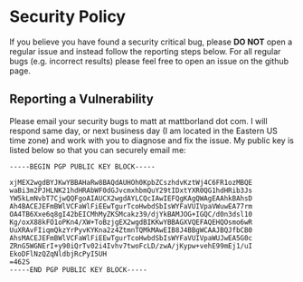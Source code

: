 # Security Policy

If you believe you have found a security critical bug, please **DO NOT** open a regular issue and instead follow the reporting steps below.
For all regular bugs (e.g. incorrect results) please feel free to open an issue on the github page.

## Reporting a Vulnerability

Please email your security bugs to matt at mattborland dot com.
I will respond same day, or next business day (I am located in the Eastern US time zone) and work with you to diagnose and fix the issue.
My public key is listed below so that you can securely email me:

```
-----BEGIN PGP PUBLIC KEY BLOCK-----

xjMEX2wgdBYJKwYBBAHaRw8BAQdAUHOh0KpbZCszhdvKztWj4C6FR1ozMBQE
waBi3m2PJHLNK21hdHRAbWF0dGJvcmxhbmQuY29tIDxtYXR0QG1hdHRib3Js
YW5kLmNvbT7CjwQQFgoAIAUCX2wgdAYLCQcIAwIEFQgKAgQWAgEAAhkBAhsD
Ah4BACEJEFmBWlVCFaWlFiEEwTgurTcoHwbdSbIsWYFaVUIVpaVWuwEA77rm
OA4TB6Xxe6q8gI42bEICMhMyZKSMcakz39/djYkBAMJOG+IGQC/d0n3dsl10
Kg/oxX88kFO1oPKn4/XW+ToBzjgEX2wgdBIKKwYBBAGXVQEFAQEHQOsmo6wR
UuXRAvFIiqmQkzYrPyvKYKna2z4ZtmnTQMkMAwEIB8J4BBgWCAAJBQJfbCB0
AhsMACEJEFmBWlVCFaWlFiEEwTgurTcoHwbdSbIsWYFaVUIVpaWUJwEA5G0c
ZRnG5WGNErI+y90iQrTv02i4Ivhv7twoFcLD/zwA/jKypw+vehE99mEj1/uI
EkoDFlNzQZqNldbjRcPyI5UH
=462S
-----END PGP PUBLIC KEY BLOCK-----
```
